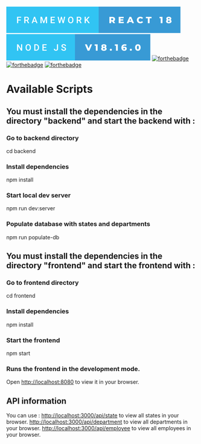 [![forthebadge](./frontend/public/framework-react-18.svg)](https://forthebadge.com)
[![forthebadge](./frontend/public/node-js-v18.16.0.svg)](https://forthebadge.com)
[![forthebadge](https://forthebadge.com/images/badges/uses-js.svg)](https://forthebadge.com)
[![forthebadge](https://forthebadge.com/images/badges/uses-html.svg)](https://forthebadge.com)
[![forthebadge](https://forthebadge.com/images/badges/uses-css.svg)](https://forthebadge.com)

# Available Scripts

## You must install the dependencies in the directory "backend" and start the backend with :

### Go to backend directory
cd backend

### Install dependencies
npm install

### Start local dev server
npm run dev:server

### Populate database with states and departments
npm run populate-db


## You must install the dependencies in the directory "frontend" and start the frontend with :

### Go to frontend directory
cd frontend

### Install dependencies
npm install

### Start the frontend
npm start


### Runs the frontend in the development mode.
Open [http://localhost:8080](http://localhost:8080) to view it in your browser.

## API information
You can use : 
[http://localhost:3000/api/state](http://localhost:3000/api/state) to view all states in your browser. 
[http://localhost:3000/api/department](http://localhost:3000/api/departments) to view all departments in your browser. 
[http://localhost:3000/api/employee](http://localhost:3000/api/employee) to view all employees in your browser. 